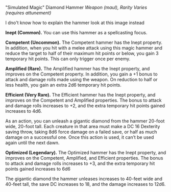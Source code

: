 "Simulated Magic" Diamond Hammer
_Weapon (maul), Rarity Varies (requires attunement)_

I dno't know how to explain the hammer look at this image instead

**Inept (Common).** You can use this hammer as a spellcasting focus.

**Competent (Uncommon).** The Competent hammer has the Inept property. In addition, when you hit with a melee attack using this magic hammer and reduce the target to half of their maximum hit points or below, you gain 3 temporary hit points. This can only trigger once per enemy.

**Amplified (Rare).** The Amplified hammer has the Inept property, and improves on the Competent property. In addition, you gain a +1 bonus to attack and damage rolls made using the weapon. On reduction to half or less health, you gain an extra 2d6 temporary hit points.

**Efficient (Very Rare).** The Efficient hammer has the Inept property, and improves on the Competent and Amplified properties. The bonus to attack and damage rolls increases to +2, and the extra temporary hit points gained increases to 4d6.

As an action, you can unleash a gigantic diamond from the hammer 20-foot wide, 20-foot tall. Each creature in that area must make a DC 16 Dexterity saving throw, taking 8d6 force damage on a failed save, or half as much damage on a successful one. Once this action is used, it can’t be used again until the next dawn.

**Optimized (Legendary).** The Optimized hammer has the Inept property, and improves on the Competent, Amplified, and Efficient properties. The bonus to attack and damage rolls increases to +3, and the extra temporary hit points gained increases to 6d6

The gigantic diamond the hammer unleases increases to 40-feet wide and 40-feet tall, the save DC increases to 18, and the damage increases to 12d6.


